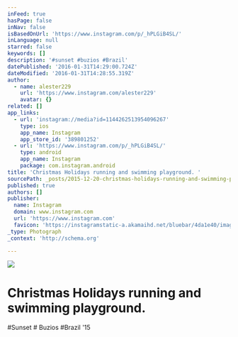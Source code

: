 ```yaml
---
inFeed: true
hasPage: false
inNav: false
isBasedOnUrl: 'https://www.instagram.com/p/_hPLGiB4SL/'
inLanguage: null
starred: false
keywords: []
description: '#sunset #buzios #Brazil'
datePublished: '2016-01-31T14:29:00.724Z'
dateModified: '2016-01-31T14:28:55.319Z'
author:
  - name: alester229
    url: 'https://www.instagram.com/alester229'
    avatar: {}
related: []
app_links:
  - url: 'instagram://media?id=1144262513954096267'
    type: ios
    app_name: Instagram
    app_store_id: '389801252'
  - url: 'https://www.instagram.com/p/_hPLGiB4SL/'
    type: android
    app_name: Instagram
    package: com.instagram.android
title: 'Christmas Holidays running and swimming playground. '
sourcePath: _posts/2015-12-20-christmas-holidays-running-and-swimming-playground-sunse.md
published: true
authors: []
publisher:
  name: Instagram
  domain: www.instagram.com
  url: 'https://www.instagram.com'
  favicon: 'https://instagramstatic-a.akamaihd.net/bluebar/4da1e40/images/ico/favicon.ico'
_type: Photograph
_context: 'http://schema.org'

---
```

![](https://s3-us-west-2.amazonaws.com/the-grid-img/p/16b2731618a98b9bbe572a921ee82d2357006608.jpg)

# Christmas Holidays running and swimming playground. 

\#Sunset \# Buzios \#Brazil '15